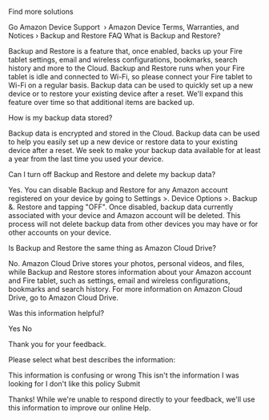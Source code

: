 Find more solutions

Go Amazon Device Support  › Amazon Device Terms, Warranties, and Notices › Backup and Restore FAQ What is Backup and Restore?

Backup and Restore is a feature that, once enabled, backs up your Fire tablet settings, email and wireless configurations, bookmarks, search history and more to the Cloud. Backup and Restore runs when your Fire tablet is idle and connected to Wi-Fi, so please connect your Fire tablet to Wi-Fi on a regular basis. Backup data can be used to quickly set up a new device or to restore your existing device after a reset. We'll expand this feature over time so that additional items are backed up.

How is my backup data stored?

Backup data is encrypted and stored in the Cloud. Backup data can be used to help you easily set up a new device or restore data to your existing device after a reset. We seek to make your backup data available for at least a year from the last time you used your device.

Can I turn off Backup and Restore and delete my backup data?

Yes. You can disable Backup and Restore for any Amazon account registered on your device by going to Settings >. Device Options >. Backup &. Restore and tapping "OFF". Once disabled, backup data currently associated with your device and Amazon account will be deleted. This process will not delete backup data from other devices you may have or for other accounts on your device.

Is Backup and Restore the same thing as Amazon Cloud Drive?

No. Amazon Cloud Drive stores your photos, personal videos, and files, while Backup and Restore stores information about your Amazon account and Fire tablet, such as settings, email and wireless configurations, bookmarks and search history. For more information on Amazon Cloud Drive, go to Amazon Cloud Drive.

Was this information helpful?

Yes No

Thank you for your feedback.

Please select what best describes the information:

This information is confusing or wrong This isn't the information I was looking for I don't like this policy Submit

Thanks! While we're unable to respond directly to your feedback, we'll use this information to improve our online Help.